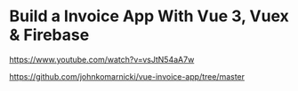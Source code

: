 # Build a Invoice App With Vue 3, Vuex & Firebase

https://www.youtube.com/watch?v=vsJtN54aA7w

https://github.com/johnkomarnicki/vue-invoice-app/tree/master

